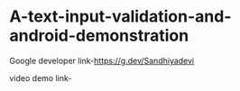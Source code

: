 # A-text-input-validation-and-android-demonstration


Google developer link-https://g.dev/Sandhiyadevi


video demo link-
